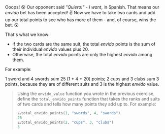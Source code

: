 Ooops! 😰 Our opponent said _"Quiero!"_ - _I want_, in Spanish. That means our _envido_ bet has been accepted! ️:v: Now we have to take two cards and add up our total points to see who has more of them - and, of course, wins the bet. 😮

That's what we know:

* If the two cards are the same suit, the total _envido_ points is the sum of their individual _envido_ values plus 20.
* Otherwise, the total _envido_ points are only the highest _envido_ among them.

For example: 

1 sword and 4 swords sum 25 (1 + 4 + 20) points;
2 cups and 3 clubs sum 3 points, because they are of different suits and 3 is the highest _envido_ value.



> Using the `envido_value` function you wrote in the previous exercise, define the `total_envido_points` function that takes the ranks and suits of two cards and tells how many points they add up to. For example:
>
> ```python
> ムtotal_envido_points(1, "swords", 4, "swords")
> 25
> ムtotal_envido_points(2, "cups", 3, "clubs")
> 3
> ```

